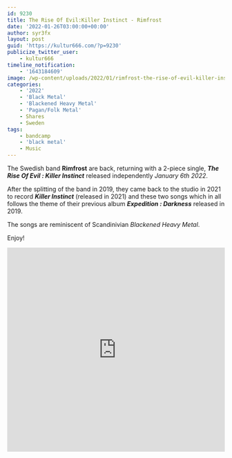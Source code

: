 ```yaml
---
id: 9230
title: The Rise Of Evil​:​Killer Instinct - Rimfrost
date: '2022-01-26T03:00:00+00:00'
author: syr3fx
layout: post
guid: 'https://kultur666.com/?p=9230'
publicize_twitter_user:
    - kultur666
timeline_notification:
    - '1643184609'
image: /wp-content/uploads/2022/01/rimfrost-the-rise-of-evil-killer-instinct.jpg
categories:
    - '2022'
    - 'Black Metal'
    - 'Blackened Heavy Metal'
    - 'Pagan/Folk Metal'
    - Shares
    - Sweden
tags:
    - bandcamp
    - 'black metal'
    - Music
---
```


The Swedish band **Rimfrost** are back, returning with a 2-piece single, ***The Rise Of Evil​ : ​Killer Instinct*** released independently *January 6th 2022*.

After the splitting of the band in 2019, they came back to the studio in 2021 to record ***Killer Instinct*** (released in 2021) and these two songs which in all follows the theme of their previous album ***Expedition : Darkness*** released in 2019.

The songs are reminiscent of Scandinivian *Blackened *Heavy** *Metal*.

Enjoy!

<iframe style="border: 0; width: 100%; height: 472px;" src="https://bandcamp.com/EmbeddedPlayer/album=2293767391/size=large/bgcol=333333/linkcol=e99708/tracklist=false/transparent=true/" seamless></iframe>